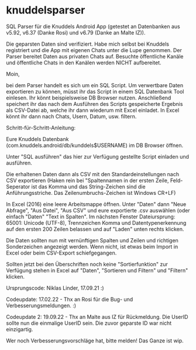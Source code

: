 # knuddelsparser
SQL Parser für die Knuddels Android App (getestet an Datenbanken aus v5.92, v6.37 (Danke Rosi) und v6.79 (Danke an Malte IZ)).

Die geparsten Daten sind verifiziert. Habe mich selbst bei Knuddels registriert und die App mit eigenen Chats unter die Lupe genommen.
Der Parser bereitet Daten aus privaten Chats auf. Besuchte öffentliche Kanäle und öffentliche Chats in den Kanälen werden NICHT aufbereitet.


Moin,

bei dem Parser handelt es sich um ein SQL Script. Um verwertbare Daten exportieren zu können, müsst ihr das Script in einem SQL Datenbank Tool einlesen.
Ihr könnt beispielsweise DB Browser nutzen. Anschließend speichert ihr das nach dem Ausführen des Scripts gespeicherte Ergebnis als CSV-Datei ab, welche ihr dann wiederum mit Excel einladet. In Excel könnt ihr dann nach Chats, Usern, Datum, usw. filtern.

Schritt-für-Schritt-Anleitung:

Eure Knuddels Datenbank (com.knuddels.android/db/kunddels$USERNAME) im DB Browser öffnen.

Unter "SQL ausführen" das hier zur Verfügung gestellte Script einladen und ausführen.

Die erhaltenen Daten dann als CSV mit den Standardeinstellungen nach CSV exportieren (Haken rein bei "Spaltennamen in der ersten Zeile, Feld-Seperator ist das Komma und das String-Zeichen sind die Anführungsstriche. Das Zeilenumbruchs-Zeichen ist Windows CR+LF)

In Excel (2016) eine leere Arbeitsmappe öffnen. Unter "Daten" dann "Neue Abfrage", "Aus Datei", "Aus CSV" und eure exportierte .csv auswählen (oder einfach "Daten" "Text in Spalten".
Im nächsten Fenster Dateiursprung: 65001: Unicode (UTF-8), Trennzeichen Komma und Datentypenerkennung auf den ersten 200 Zeilen belassen und auf "Laden" unten rechts klicken.


Die Daten sollten nun mit vernünftigen Spalten und Zeilen und richtigen Sonderzeichen angezeigt werden. Wenn nicht, ist etwas beim Import in Excel oder beim CSV-Export schiefgegangen.

Sollten jetzt bei den Überschriften noch keine "Sortierfunktion" zur Verfügung stehen in Excel auf "Daten", "Sortieren und Filtern" und "Filtern" klicken.

Ursprungscode: Niklas Linder, 17.09.21 :)

Codeupdate: 17.02.22 - Thx an Rosi für die Bug- und Verbesserungsmeldungen. :)

Codeupdate 2: 19.09.22 - Thx an Malte aus IZ für Rückmeldung. Die UserID sollte nun die einmalige UserID sein. Die zuvor geparste ID war nicht einzigartig.


Wer noch Verbesserungsvorschläge hat, bitte melden! Das Ganze ist wip.
